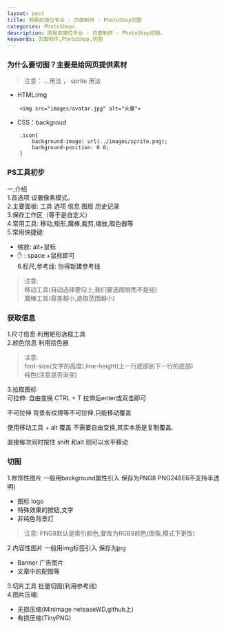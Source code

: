 ```yaml
---
layout: post
title: 网易前端位专业 - 页面制作 - PhotoShop切图
categories: PhotoShops
description: 网易前端位专业 - 页面制作 - PhotoShop切图。
keywords: 页面制作,PhotoShop,切图
---
```


### 为什么要切图？主要是给网页提供素材
> 注意： .. 用法 ， sprite 用法 

- HTML:img

```
	<img src="images/avatar.jpg" alt="头像">
```
- CSS：backgroud

```
	.icon{
		background-image: url(../images/sprite.png);
		background-position: 0 0;
	}	
```
### PS工具初步   
一,介绍  
1.首选项 设置像素模式。  
2.主要面板: 工具 选项 信息 图层 历史记录  
3.保存工作区（等于是自定义）  
4.常用工具: 移动,矩形,魔棒,裁剪,缩放,取色器等  
5.常用快捷键:  
- 缩放: alt+鼠标  
- ✋ : space +鼠标即可  
6.标尺,参考线: 你得新建参考线
> 注意:   
> 移动工具(自动选择要勾上,我们要选图层而不是组)  
> 魔棒工具(容差越小,选取范围越小) 

### 获取信息
1.尺寸信息 利用矩形选框工具  
2.颜色信息 利用拾色器
> 注意:  
> font-size(文字的高度),line-height(上一行底部到下一行的底部)  
> 纯色(注意是否渐变)

3.拉取图标  
可拉伸: 自由变换 CTRL + T  拉伸后enter或双击即可

不可拉伸 背景有纹理等不可拉伸,只能移动覆盖

使用移动工具 + alt 覆盖 不需要自由变换,其实本质是复制覆盖.

直接每次同时按住 shift 和alt 则可以水平移动


### 切图
1.修饰性图片 一般用background属性引入 保存为PNG8 PNG24(IE6不支持半透明)

- 图标 logo
- 特殊效果的按钮,文字
- 非纯色背景灯  

> 注意: PNG8默认是索引颜色,要改为RGB8颜色(图像,模式下更改)

2.内容性图片 一般用img标签引入  保存为jpg

- Banner 广告图片
- 文章中的配图等

3.切片工具 批量切图(利用参考线)  
4.图片压缩:

- 无损压缩(Minimage neteaseWD,github上)
- 有损压缩(TinyPNG)









